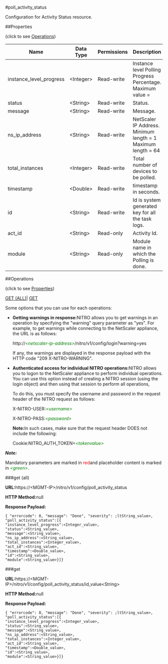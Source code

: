 #poll_activity_status

Configuration for Activity Status resource.


##Properties 
<span>(click to see [Operations](#opera))</span>


<table><thead><tr><th>Name</th><th>Data Type</th><th>Permissions</th><th>Description</th></tr></thead><tbody><tr><td>instance_level_progress</td><td>&lt;Integer></td><td>Read-write</td><td>Instance level Polling Progress Percentage.<br>Maximum value =</td></tr><tr><td>status</td><td>&lt;String></td><td>Read-write</td><td>Status.</td></tr><tr><td>message</td><td>&lt;String></td><td>Read-write</td><td>Message.</td></tr><tr><td>ns_ip_address</td><td>&lt;String></td><td>Read-write</td><td>NetScaler IP Address.<br>Minimum length = 1<br>Maximum length = 64</td></tr><tr><td>total_instances</td><td>&lt;Integer></td><td>Read-write</td><td>Total number of devices to be polled.</td></tr><tr><td>timestamp</td><td>&lt;Double></td><td>Read-write</td><td>timestamp in seconds.</td></tr><tr><td>id</td><td>&lt;String></td><td>Read-write</td><td>Id is system generated key for all the task logs.</td></tr><tr><td>act_id</td><td>&lt;String></td><td>Read-only</td><td>Activity Id.</td></tr><tr><td>module</td><td>&lt;String></td><td>Read-only</td><td>Module name in which the Polling is done.</td></tr></tbody></table>
##Operations 
<span>(click to see [Properties](#prope))</span>


[GET (ALL)](#get-)| [GET]()


Some options that you can use for each operations:
<ul><li><p><b>Getting warnings in response:</b>NITRO allows you to get warnings in an operation by specifying the "warning" query parameter as "yes". For example, to get warnings while connecting to the NetScaler appliance, the URL is as follows:</p><p>http://<span style="color:green;font-style:italic;">&lt;netscaler-ip-address&gt;</span>/nitro/v1/config/login?warning=yes</p><p>If any, the warnings are displayed in the response payload with the HTTP code "209 X-NITRO-WARNING".</p></li><li><p><b>Authenticated access for individual NITRO operations:</b>NITRO allows you to logon to the NetScaler appliance to perform individual operations. You can use this option instead of creating a NITRO session (using the login object) and then using that session to perform all operations,</p><p>To do this, you must specify the username and password in the request header of the NITRO request as follows:</p><p>X-NITRO-USER:<span style="color:green;font-style:italic;">&lt;username&gt;</span></p><p>X-NITRO-PASS:<span style="color:green;font-style:italic;">&lt;password&gt;</span></p><p><b>Note:</b>In such cases, make sure that the request header DOES not include the following:</p><p>Cookie:NITRO_AUTH_TOKEN=<span style="color:green;font-style:italic;">&lt;tokenvalue&gt;</span></p></li></ul>



***Note:*** 
Mandatory parameters are marked in <span style="color:#FF0000;">red</span>and placeholder content is marked in <span style="color:green;font-style:italic">&lt;green&gt;</span>.

###get (all)



<b>URL:</b>https://&lt;MGMT-IP&gt;/nitro/v1/config/poll_activity_status
<b>HTTP Method:</b>null
<b>Response Payload: </b>```{ "errorcode": 0, "message": "Done", "severity": ;ltString_value>, "poll_activity_status":[{"instance_level_progress":<Integer_value>,"status":<String_value>,"message":<String_value>,"ns_ip_address":<String_value>,"total_instances":<Integer_value>,"act_id":<String_value>,"timestamp":<Double_value>,"id":<String_value>,"module":<String_value>}]}```



###get



<b>URL:</b>https://&lt;MGMT-IP&gt;/nitro/v1/config/poll_activity_status/id_value&lt;String&gt;
<b>HTTP Method:</b>null
<b>Response Payload: </b>```{ "errorcode": 0, "message": "Done", "severity": ;ltString_value>, "poll_activity_status":[{"instance_level_progress":<Integer_value>,"status":<String_value>,"message":<String_value>,"ns_ip_address":<String_value>,"total_instances":<Integer_value>,"act_id":<String_value>,"timestamp":<Double_value>,"id":<String_value>,"module":<String_value>}]}```



